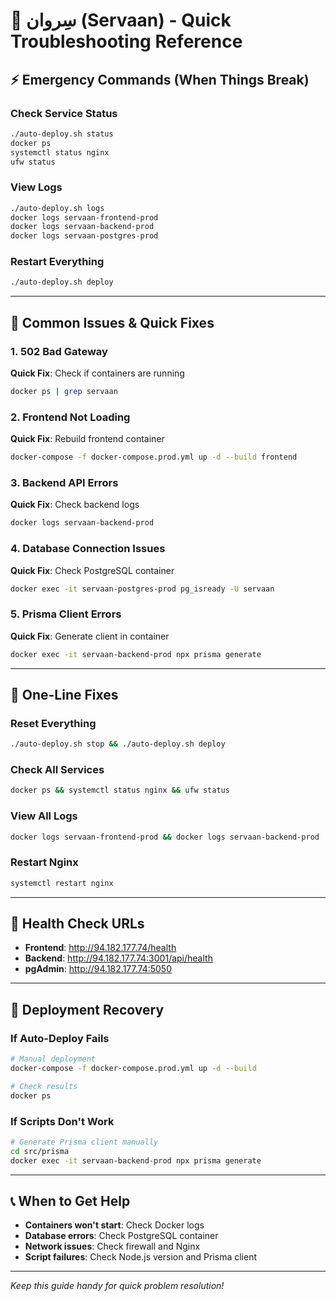 # 🚨 **سِروان (Servaan) - Quick Troubleshooting Reference**

## ⚡ **Emergency Commands (When Things Break)**

### **Check Service Status**
```bash
./auto-deploy.sh status
docker ps
systemctl status nginx
ufw status
```

### **View Logs**
```bash
./auto-deploy.sh logs
docker logs servaan-frontend-prod
docker logs servaan-backend-prod
docker logs servaan-postgres-prod
```

### **Restart Everything**
```bash
./auto-deploy.sh deploy
```

---

## 🚨 **Common Issues & Quick Fixes**

### **1. 502 Bad Gateway**
**Quick Fix**: Check if containers are running
```bash
docker ps | grep servaan
```

### **2. Frontend Not Loading**
**Quick Fix**: Rebuild frontend container
```bash
docker-compose -f docker-compose.prod.yml up -d --build frontend
```

### **3. Backend API Errors**
**Quick Fix**: Check backend logs
```bash
docker logs servaan-backend-prod
```

### **4. Database Connection Issues**
**Quick Fix**: Check PostgreSQL container
```bash
docker exec -it servaan-postgres-prod pg_isready -U servaan
```

### **5. Prisma Client Errors**
**Quick Fix**: Generate client in container
```bash
docker exec -it servaan-backend-prod npx prisma generate
```

---

## 🔧 **One-Line Fixes**

### **Reset Everything**
```bash
./auto-deploy.sh stop && ./auto-deploy.sh deploy
```

### **Check All Services**
```bash
docker ps && systemctl status nginx && ufw status
```

### **View All Logs**
```bash
docker logs servaan-frontend-prod && docker logs servaan-backend-prod
```

### **Restart Nginx**
```bash
systemctl restart nginx
```

---

## 📱 **Health Check URLs**

- **Frontend**: http://94.182.177.74/health
- **Backend**: http://94.182.177.74:3001/api/health
- **pgAdmin**: http://94.182.177.74:5050

---

## 🚀 **Deployment Recovery**

### **If Auto-Deploy Fails**
```bash
# Manual deployment
docker-compose -f docker-compose.prod.yml up -d --build

# Check results
docker ps
```

### **If Scripts Don't Work**
```bash
# Generate Prisma client manually
cd src/prisma
docker exec -it servaan-backend-prod npx prisma generate
```

---

## 📞 **When to Get Help**

- **Containers won't start**: Check Docker logs
- **Database errors**: Check PostgreSQL container
- **Network issues**: Check firewall and Nginx
- **Script failures**: Check Node.js version and Prisma client

---

*Keep this guide handy for quick problem resolution!*
